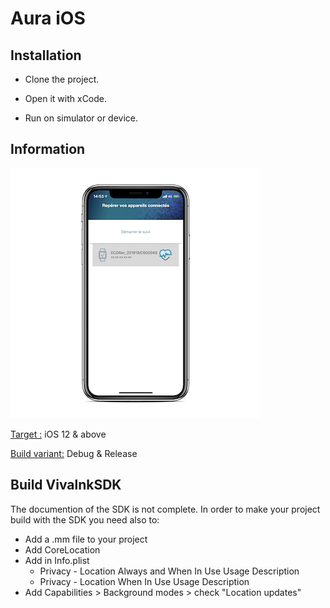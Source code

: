 # Aura iOS

## Installation
 - Clone the project. 

 - Open it with xCode. 

 - Run on simulator or device. 

## Information
<img src="Screenshots/app.png" width="400"/>

<u>Target :</u> iOS 12 & above

<u>Build variant:</u> Debug & Release

## Build VivalnkSDK
The documention of the SDK is not complete. In order to make your project build with the SDK you need also to:

 - Add a .mm file to your project
 - Add CoreLocation
 - Add in Info.plist 
	 - Privacy - Location Always and When In Use Usage  Description
	 - Privacy - Location When In Use Usage Description
- Add Capabilities > Background modes > check "Location updates"